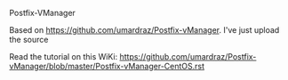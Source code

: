 
Postfix-VManager

Based on https://github.com/umardraz/Postfix-vManager. I've just upload the source

Read the tutorial on this WiKi: https://github.com/umardraz/Postfix-vManager/blob/master/Postfix-vManager-CentOS.rst
